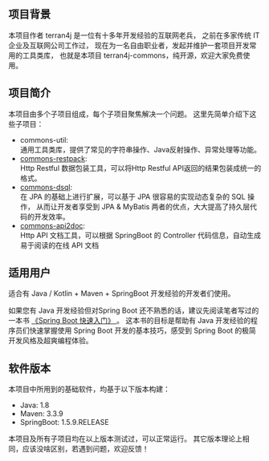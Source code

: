 
## 项目背景

本项目作者 terran4j 是一位有十多年开发经验的互联网老兵，
之前在多家传统 IT 企业及互联网公司工作过，
现在为一名自由职业者，发起并维护一套项目开发常用的工具类库，
也就是本项目 terran4j-commons，纯开源，欢迎大家免费使用。

## 项目简介

本项目由多个子项目组成，每个子项目聚焦解决一个问题。
这里先简单介绍下这些子项目：
* commons-util:  
    通用工具类库，提供了常见的字符串操作、Java反射操作、异常处理等功能。
* [commons-restpack](https://github.com/terran4j/commons/tree/master/commons-restpack):  
    Http Restful 数据包装工具，可以将Http Restful API返回的结果包装成统一的格式。
* [commons-dsql](https://github.com/terran4j/commons/tree/master/commons-dsql):  
    在 JPA 的基础上进行扩展，可以基于 JPA 很容易的实现动态复杂的 SQL 操作，
    从而让开发者享受到 JPA & MyBatis 两者的优点，大大提高了持久层代码的开发效率。
* [commons-api2doc](https://github.com/terran4j/commons/tree/master/commons-api2doc):  
    Http API 文档工具，可以根据 SpringBoot 的 Controller 代码信息，自动生成易于阅读的在线 API 文档
    

## 适用用户

适合有 Java / Kotlin + Maven + SpringBoot 开发经验的开发者们使用。

如果您有 Java 开发经验但对Spring Boot 还不熟悉的话，建议先阅读笔者写过的一本书
[ 《Spring Boot 快速入门》 ](http://www.jianshu.com/nb/14688855?order_by=seq)。
这本书的目标是帮助有 Java 开发经验的程序员们快速掌握使用 Spring Boot 开发的基本技巧，感受到 Spring Boot 的极简开发风格及超爽编程体验。


## 软件版本

本项目中所用到的基础软件，均基于以下版本构建：
* Java:  1.8
* Maven:  3.3.9
* SpringBoot:  1.5.9.RELEASE

本项目及所有子项目均在以上版本测试过，可以正常运行。
其它版本理论上相同，应该没啥区别，若遇到问题，欢迎反馈！
